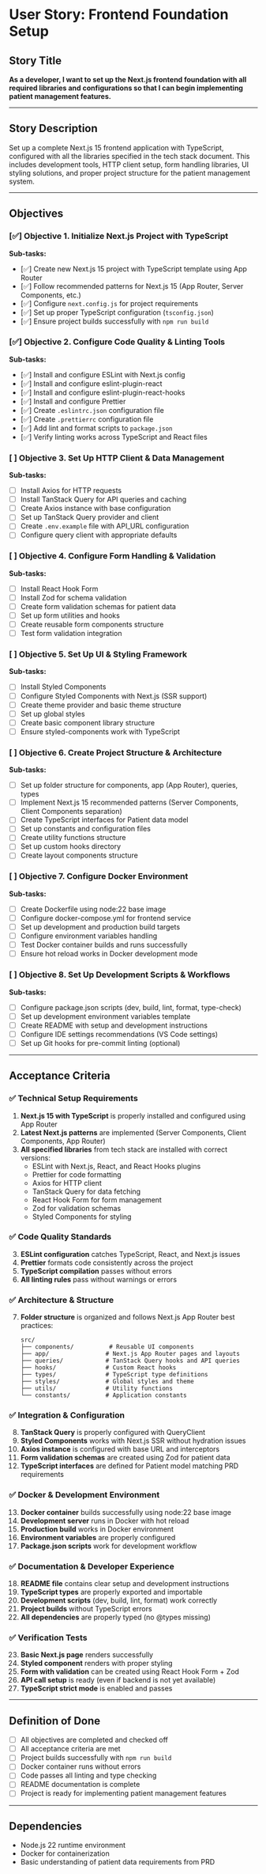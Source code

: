 # User Story: Frontend Foundation Setup

## Story Title
**As a developer, I want to set up the Next.js frontend foundation with all required libraries and configurations so that I can begin implementing patient management features.**

---

## Story Description
Set up a complete Next.js 15 frontend application with TypeScript, configured with all the libraries specified in the tech stack document. This includes development tools, HTTP client setup, form handling libraries, UI styling solutions, and proper project structure for the patient management system.

---

## Objectives

### [✅] Objective 1. Initialize Next.js Project with TypeScript
**Sub-tasks:**
- [✅] Create new Next.js 15 project with TypeScript template using App Router
- [✅] Follow recommended patterns for Next.js 15 (App Router, Server Components, etc.)
- [✅] Configure `next.config.js` for project requirements
- [✅] Set up proper TypeScript configuration (`tsconfig.json`)
- [✅] Ensure project builds successfully with `npm run build`

### [✅] Objective 2. Configure Code Quality & Linting Tools
**Sub-tasks:**
- [✅] Install and configure ESLint with Next.js config
- [✅] Install and configure eslint-plugin-react
- [✅] Install and configure eslint-plugin-react-hooks
- [✅] Install and configure Prettier
- [✅] Create `.eslintrc.json` configuration file
- [✅] Create `.prettierrc` configuration file
- [✅] Add lint and format scripts to `package.json`
- [✅] Verify linting works across TypeScript and React files

### [ ] Objective 3. Set Up HTTP Client & Data Management
**Sub-tasks:**
- [ ] Install Axios for HTTP requests
- [ ] Install TanStack Query for API queries and caching
- [ ] Create Axios instance with base configuration
- [ ] Set up TanStack Query provider and client
- [ ] Create `.env.example` file with API_URL configuration
- [ ] Configure query client with appropriate defaults

### [ ] Objective 4. Configure Form Handling & Validation
**Sub-tasks:**
- [ ] Install React Hook Form
- [ ] Install Zod for schema validation
- [ ] Create form validation schemas for patient data
- [ ] Set up form utilities and hooks
- [ ] Create reusable form components structure
- [ ] Test form validation integration

### [ ] Objective 5. Set Up UI & Styling Framework
**Sub-tasks:**
- [ ] Install Styled Components
- [ ] Configure Styled Components with Next.js (SSR support)
- [ ] Create theme provider and basic theme structure
- [ ] Set up global styles
- [ ] Create basic component library structure
- [ ] Ensure styled-components work with TypeScript

### [ ] Objective 6. Create Project Structure & Architecture
**Sub-tasks:**
- [ ] Set up folder structure for components, app (App Router), queries, types
- [ ] Implement Next.js 15 recommended patterns (Server Components, Client Components separation)
- [ ] Create TypeScript interfaces for Patient data model
- [ ] Set up constants and configuration files
- [ ] Create utility functions structure
- [ ] Set up custom hooks directory
- [ ] Create layout components structure

### [ ] Objective 7. Configure Docker Environment
**Sub-tasks:**
- [ ] Create Dockerfile using node:22 base image
- [ ] Configure docker-compose.yml for frontend service
- [ ] Set up development and production build targets
- [ ] Configure environment variables handling
- [ ] Test Docker container builds and runs successfully
- [ ] Ensure hot reload works in Docker development mode

### [ ] Objective 8. Set Up Development Scripts & Workflows
**Sub-tasks:**
- [ ] Configure package.json scripts (dev, build, lint, format, type-check)
- [ ] Set up development environment variables template
- [ ] Create README with setup and development instructions
- [ ] Configure IDE settings recommendations (VS Code settings)
- [ ] Set up Git hooks for pre-commit linting (optional)

---

## Acceptance Criteria

### ✅ Technical Setup Requirements
1. **Next.js 15 with TypeScript** is properly installed and configured using App Router
2. **Latest Next.js patterns** are implemented (Server Components, Client Components, App Router)
3. **All specified libraries** from tech stack are installed with correct versions:
   - ESLint with Next.js, React, and React Hooks plugins
   - Prettier for code formatting
   - Axios for HTTP client
   - TanStack Query for data fetching
   - React Hook Form for form management
   - Zod for validation schemas
   - Styled Components for styling

### ✅ Code Quality Standards
3. **ESLint configuration** catches TypeScript, React, and Next.js issues
4. **Prettier** formats code consistently across the project
5. **TypeScript compilation** passes without errors
6. **All linting rules** pass without warnings or errors

### ✅ Architecture & Structure
7. **Folder structure** is organized and follows Next.js App Router best practices:
   ```
   src/
   ├── components/          # Reusable UI components
   ├── app/                # Next.js App Router pages and layouts
   ├── queries/            # TanStack Query hooks and API queries
   ├── hooks/              # Custom React hooks
   ├── types/              # TypeScript type definitions
   ├── styles/             # Global styles and theme
   ├── utils/              # Utility functions
   └── constants/          # Application constants
   ```

### ✅ Integration & Configuration
8. **TanStack Query** is properly configured with QueryClient
9. **Styled Components** works with Next.js SSR without hydration issues
10. **Axios instance** is configured with base URL and interceptors
11. **Form validation schemas** are created using Zod for patient data
12. **TypeScript interfaces** are defined for Patient model matching PRD requirements

### ✅ Docker & Development Environment
13. **Docker container** builds successfully using node:22 base image
14. **Development server** runs in Docker with hot reload
15. **Production build** works in Docker environment
16. **Environment variables** are properly configured
17. **Package.json scripts** work for development workflow

### ✅ Documentation & Developer Experience
18. **README file** contains clear setup and development instructions
19. **TypeScript types** are properly exported and importable
20. **Development scripts** (dev, build, lint, format) work correctly
21. **Project builds** without TypeScript errors
22. **All dependencies** are properly typed (no @types missing)

### ✅ Verification Tests
23. **Basic Next.js page** renders successfully
24. **Styled component** renders with proper styling
25. **Form with validation** can be created using React Hook Form + Zod
26. **API call setup** is ready (even if backend is not yet available)
27. **TypeScript strict mode** is enabled and passes

---

## Definition of Done
- [ ] All objectives are completed and checked off
- [ ] All acceptance criteria are met
- [ ] Project builds successfully with `npm run build`
- [ ] Docker container runs without errors
- [ ] Code passes all linting and type checking
- [ ] README documentation is complete
- [ ] Project is ready for implementing patient management features

---

## Dependencies
- Node.js 22 runtime environment
- Docker for containerization
- Basic understanding of patient data requirements from PRD